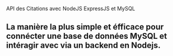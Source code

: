 API des Citations avec NodeJS ExpressJS et MySQL 
## La manière la plus simple et éfficace pour connécter une base de données MySQL et intéragir avec via un backend en Nodejs.